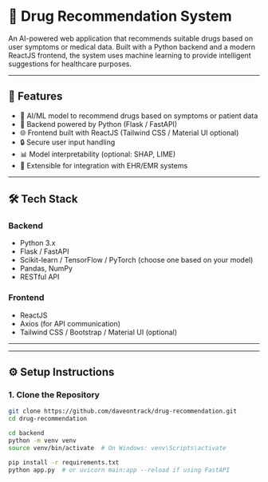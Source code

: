 # 💊 Drug Recommendation System

An AI-powered web application that recommends suitable drugs based on user symptoms or medical data. Built with a Python backend and a modern ReactJS frontend, the system uses machine learning to provide intelligent suggestions for healthcare purposes.

---

## 🚀 Features

- 🤖 AI/ML model to recommend drugs based on symptoms or patient data
- 🧠 Backend powered by Python (Flask / FastAPI)
- 🌐 Frontend built with ReactJS (Tailwind CSS / Material UI optional)
- 🔒 Secure user input handling
- 📊 Model interpretability (optional: SHAP, LIME)
- 📁 Extensible for integration with EHR/EMR systems

---

## 🛠️ Tech Stack

### Backend
- Python 3.x
- Flask / FastAPI
- Scikit-learn / TensorFlow / PyTorch (choose one based on your model)
- Pandas, NumPy
- RESTful API

### Frontend
- ReactJS
- Axios (for API communication)
- Tailwind CSS / Bootstrap / Material UI (optional)

---


---

## ⚙️ Setup Instructions

### 1. Clone the Repository

```bash
git clone https://github.com/daveontrack/drug-recommendation.git
cd drug-recommendation

cd backend
python -m venv venv
source venv/bin/activate  # On Windows: venv\Scripts\activate

pip install -r requirements.txt
python app.py  # or uvicorn main:app --reload if using FastAPI
```


